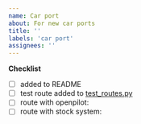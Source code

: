 ```yaml
---
name: Car port
about: For new car ports
title: ''
labels: 'car port'
assignees: ''
---
```


**Checklist**

- [ ] added to README
- [ ] test route added to [test_routes.py](https://github.com/commaai/openpilot/blob/master/selfdrive/test/test_models.py)
- [ ] route with openpilot:
- [ ] route with stock system:
